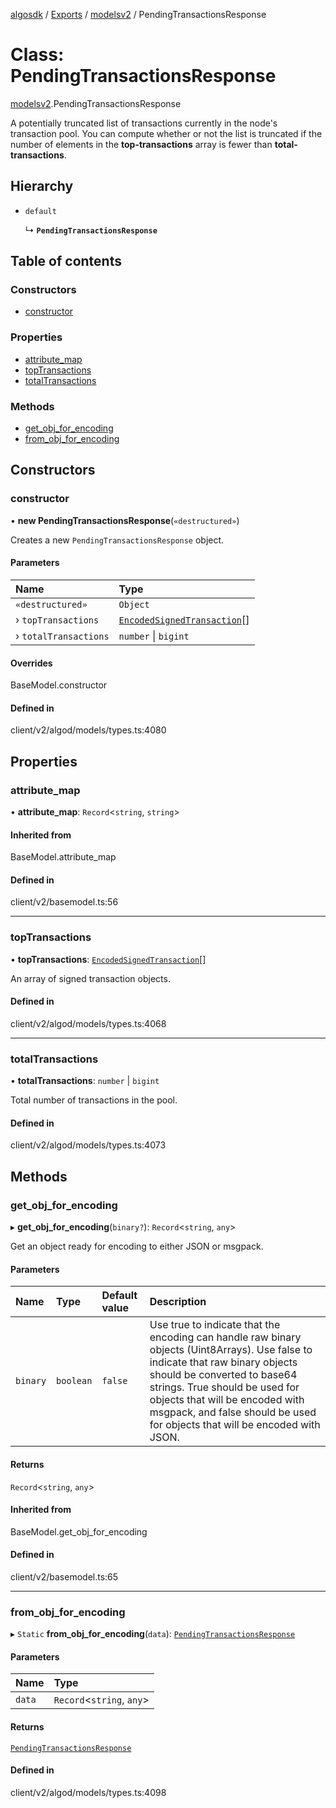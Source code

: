 [algosdk](../README.md) / [Exports](../modules.md) / [modelsv2](../modules/modelsv2.md) / PendingTransactionsResponse

# Class: PendingTransactionsResponse

[modelsv2](../modules/modelsv2.md).PendingTransactionsResponse

A potentially truncated list of transactions currently in the node's transaction
pool. You can compute whether or not the list is truncated if the number of
elements in the **top-transactions** array is fewer than **total-transactions**.

## Hierarchy

- `default`

  ↳ **`PendingTransactionsResponse`**

## Table of contents

### Constructors

- [constructor](modelsv2.PendingTransactionsResponse.md#constructor)

### Properties

- [attribute\_map](modelsv2.PendingTransactionsResponse.md#attribute_map)
- [topTransactions](modelsv2.PendingTransactionsResponse.md#toptransactions)
- [totalTransactions](modelsv2.PendingTransactionsResponse.md#totaltransactions)

### Methods

- [get\_obj\_for\_encoding](modelsv2.PendingTransactionsResponse.md#get_obj_for_encoding)
- [from\_obj\_for\_encoding](modelsv2.PendingTransactionsResponse.md#from_obj_for_encoding)

## Constructors

### constructor

• **new PendingTransactionsResponse**(`«destructured»`)

Creates a new `PendingTransactionsResponse` object.

#### Parameters

| Name | Type |
| :------ | :------ |
| `«destructured»` | `Object` |
| › `topTransactions` | [`EncodedSignedTransaction`](../interfaces/EncodedSignedTransaction.md)[] |
| › `totalTransactions` | `number` \| `bigint` |

#### Overrides

BaseModel.constructor

#### Defined in

client/v2/algod/models/types.ts:4080

## Properties

### attribute\_map

• **attribute\_map**: `Record`\<`string`, `string`\>

#### Inherited from

BaseModel.attribute\_map

#### Defined in

client/v2/basemodel.ts:56

___

### topTransactions

• **topTransactions**: [`EncodedSignedTransaction`](../interfaces/EncodedSignedTransaction.md)[]

An array of signed transaction objects.

#### Defined in

client/v2/algod/models/types.ts:4068

___

### totalTransactions

• **totalTransactions**: `number` \| `bigint`

Total number of transactions in the pool.

#### Defined in

client/v2/algod/models/types.ts:4073

## Methods

### get\_obj\_for\_encoding

▸ **get_obj_for_encoding**(`binary?`): `Record`\<`string`, `any`\>

Get an object ready for encoding to either JSON or msgpack.

#### Parameters

| Name | Type | Default value | Description |
| :------ | :------ | :------ | :------ |
| `binary` | `boolean` | `false` | Use true to indicate that the encoding can handle raw binary objects (Uint8Arrays). Use false to indicate that raw binary objects should be converted to base64 strings. True should be used for objects that will be encoded with msgpack, and false should be used for objects that will be encoded with JSON. |

#### Returns

`Record`\<`string`, `any`\>

#### Inherited from

BaseModel.get\_obj\_for\_encoding

#### Defined in

client/v2/basemodel.ts:65

___

### from\_obj\_for\_encoding

▸ `Static` **from_obj_for_encoding**(`data`): [`PendingTransactionsResponse`](modelsv2.PendingTransactionsResponse.md)

#### Parameters

| Name | Type |
| :------ | :------ |
| `data` | `Record`\<`string`, `any`\> |

#### Returns

[`PendingTransactionsResponse`](modelsv2.PendingTransactionsResponse.md)

#### Defined in

client/v2/algod/models/types.ts:4098

